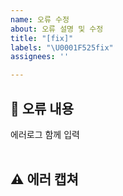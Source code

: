 ```yaml
---
name: 오류 수정
about: 오류 설명 및 수정
title: "[fix]"
labels: "\U0001F525fix"
assignees: ''

---
```


## 🤔 오류 내용
에러로그 함께 입력  
<br>


## ⚠ 에러 캡쳐

<br>
